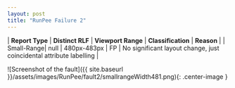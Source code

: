 ```yaml
---
layout: post
title: "RunPee Failure 2"
---
```

| **Report Type** | **Distinct RLF** | **Viewport Range** | **Classification** | **Reason** |
| Small-Range| null | 480px-483px | FP | No significant layout change, just coincidental attribute labelling | 

![Screenshot of the fault]({{ site.baseurl }}/assets/images/RunPee/fault2/smallrangeWidth481.png){: .center-image }